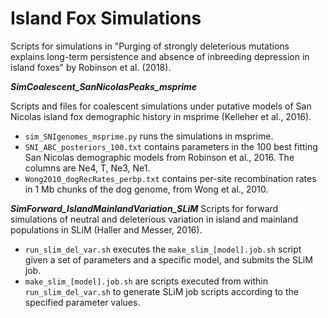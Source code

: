 # Island Fox Simulations

Scripts for simulations in "Purging of strongly deleterious mutations explains long-term persistence and absence of inbreeding depression in island foxes" by Robinson et al. (2018).



**_SimCoalescent_SanNicolasPeaks_msprime_**

Scripts and files for coalescent simulations under putative models of San Nicolas island fox demographic history in msprime (Kelleher et al., 2016).
- `sim_SNIgenomes_msprime.py` runs the simulations in msprime.
- `SNI_ABC_posteriors_100.txt` contains parameters in the 100 best fitting San Nicolas demographic models from Robinson et al., 2016. The columns are Ne4, T, Ne3, Ne1.
- `Wong2010_dogRecRates_perbp.txt` contains per-site recombination rates in 1 Mb chunks of the dog genome, from Wong et al., 2010.



**_SimForward_IslandMainlandVariation_SLiM_**
Scripts for forward simulations of neutral and deleterious variation in island and mainland populations in SLiM (Haller and Messer, 2016).

- `run_slim_del_var.sh` executes the `make_slim_[model].job.sh` script given a set of parameters and a specific model, and submits the SLiM job.
- `make_slim_[model].job.sh` are scripts executed from within `run_slim_del_var.sh` to generate SLiM job scripts according to the specified parameter values.
